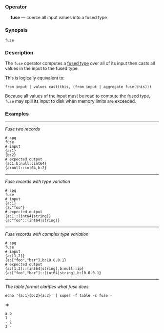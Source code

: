 ### Operator

&emsp; **fuse** &mdash; coerce all input values into a fused type

### Synopsis

```
fuse
```
### Description

The `fuse` operator computes a [fused type](../type-fusion.md)
over all of its input then casts all values in the input to the fused type.

This is logically equivalent to:
```
from input | values cast(this, (from input | aggregate fuse(this)))
```

Because all values of the input must be read to compute the fused type,
`fuse` may spill its input to disk when memory limits are exceeded.

### Examples

---

_Fuse two records_
```mdtest-spq
# spq
fuse
# input
{a:1}
{b:2}
# expected output
{a:1,b:null::int64}
{a:null::int64,b:2}
```

---

_Fuse records with type variation_
```mdtest-spq
# spq
fuse
# input
{a:1}
{a:"foo"}
# expected output
{a:1::(int64|string)}
{a:"foo"::(int64|string)}
```

---

_Fuse records with complex type variation_
```mdtest-spq {data-layout="stacked"}
# spq
fuse
# input
{a:[1,2]}
{a:["foo","bar"],b:10.0.0.1}
# expected output
{a:[1,2]::[int64|string],b:null::ip}
{a:["foo","bar"]::[int64|string],b:10.0.0.1}
```

---

_The table format clarifies what fuse does_
```mdtest-command
echo '{a:1}{b:2}{a:3}' | super -f table -c fuse -
```
=>
```mdtest-output
a b
1 -
- 2
3 -
```
